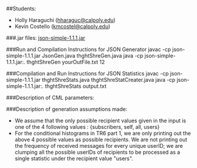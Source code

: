 ##Students:
* Holly Haraguchi (hharaguc@calpoly.edu)
* Kevin Costello (kmcostel@calpoly.edu)

###.jar files: [json-simple-1.1.1.jar](https://code.google.com/archive/p/json-simple/downloads)

###Run and Compilation Instructions for JSON Generator
    javac -cp json-simple-1.1.1.jar JsonGen.java thghtShreGen.java
    java -cp json-simple-1.1.1.jar:. thghtShreGen yourOutFile.txt 12 

###Compilation and Run Instructions for JSON Statistics
    javac -cp json-simple-1.1.1.jar thghtShreStats.java thghtShreStatCreater.java
    java -cp json-simple-1.1.1.jar:. thghtShreStats  output.txt

###Description of CML parameters:

###Description of generation assumptions made:
* We assume that the only possible recipient values given in the input is one of the 4 following values : {subscribers, self, all, users}
* For the conditional histograms in TR6 part 1, we are only printing out the above 4 possible values as possible recipients. We are not printing out the frequency of received messages for every unique userID; we are clumping all the possible userIDs of recipients to be processed as a single statistic under the recipient value "users".
